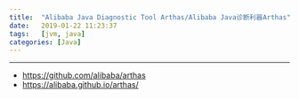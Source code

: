 ```yaml
---
title:  "Alibaba Java Diagnostic Tool Arthas/Alibaba Java诊断利器Arthas"
date:   2019-01-22 11:23:37
tags:   [jvm, java]
categories: [Java]
---
```




----
- https://github.com/alibaba/arthas
- https://alibaba.github.io/arthas/

